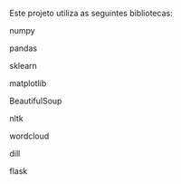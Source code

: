 Este projeto utiliza as seguintes bibliotecas:

numpy

pandas

sklearn

matplotlib

BeautifulSoup

nltk

wordcloud

dill

flask
